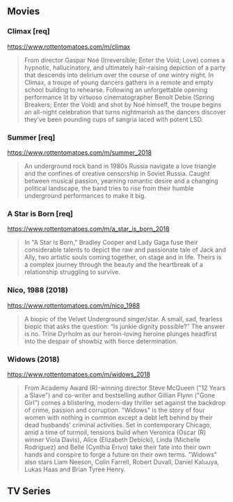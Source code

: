 ## Movies

### Climax [req]
https://www.rottentomatoes.com/m/climax

> From director Gaspar Noé (Irreversible; Enter the Void; Love) comes a hypnotic, hallucinatory, and ultimately hair-raising depiction of a party that descends into delirium over the course of one wintry night. In Climax, a troupe of young dancers gathers in a remote and empty school building to rehearse. Following an unforgettable opening performance lit by virtuoso cinematographer Benoît Debie (Spring Breakers; Enter the Void) and shot by Noé himself, the troupe begins an all-night celebration that turns nightmarish as the dancers discover they've been pounding cups of sangria laced with potent LSD.

### Summer [req]
https://www.rottentomatoes.com/m/summer_2018

> An underground rock band in 1980s Russia navigate a love triangle and the confines of creative censorship in Soviet Russia. Caught between musical passion, yearning romantic desire and a changing political landscape, the band tries to rise from their humble underground performances to make it big.

### A Star is Born [req]
https://www.rottentomatoes.com/m/a_star_is_born_2018

> In "A Star Is Born," Bradley Cooper and Lady Gaga fuse their considerable talents to depict the raw and passionate tale of Jack and Ally, two artistic souls coming together, on stage and in life. Theirs is a complex journey through the beauty and the heartbreak of a relationship struggling to survive.

### Nico, 1988 (2018)
https://www.rottentomatoes.com/m/nico_1988

> A biopic of the Velvet Underground singer/star. A small, sad, fearless biopic that asks the question: “Is junkie dignity possible?” The answer is no. Trine Dyrholm as our heroin-loving heroine plunges headfirst into the despair of showbiz with fierce determination.

### Widows (2018)
https://www.rottentomatoes.com/m/widows_2018

> From Academy Award (R)-winning director Steve McQueen ("12 Years a Slave") and co-writer and bestselling author Gillian Flynn ("Gone Girl") comes a blistering, modern-day thriller set against the backdrop of crime, passion and corruption. "Widows" is the story of four women with nothing in common except a debt left behind by their dead husbands' criminal activities. Set in contemporary Chicago, amid a time of turmoil, tensions build when Veronica (Oscar (R) winner Viola Davis), Alice (Elizabeth Debicki), Linda (Michelle Rodriguez) and Belle (Cynthia Erivo) take their fate into their own hands and conspire to forge a future on their own terms. "Widows" also stars Liam Neeson, Colin Farrell, Robert Duvall, Daniel Kaluuya, Lukas Haas and Brian Tyree Henry.
            
## TV Series
